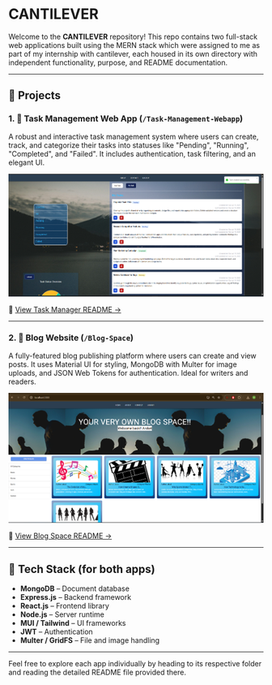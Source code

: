 # CANTILEVER

Welcome to the **CANTILEVER** repository! This repo contains two full-stack web applications built using the MERN stack which were assigned to me as part of my internship with cantilever, each housed in its own directory with independent functionality, purpose, and README documentation.

---

## 📁 Projects

### 1. 🧩 Task Management Web App (`/Task-Management-Webapp`)

A robust and interactive task management system where users can create, track, and categorize their tasks into statuses like "Pending", "Running", "Completed", and "Failed". It includes authentication, task filtering, and an elegant UI.

<img src="https://github.com/gh4aniket/CANTILEVER/blob/main/Task-Management-Webapp/sample-image/Screenshot%202025-07-15%20093944.png?raw=true" alt="Task Management App Preview" width="600"/>

📄 [View Task Manager README →](https://github.com/gh4aniket/CANTILEVER/blob/main/Task-Management-Webapp/Readme.md)

---

### 2. 📝 Blog Website (`/Blog-Space`)

A fully-featured blog publishing platform where users can create and view posts. It uses Material UI for styling, MongoDB with Multer for image uploads, and JSON Web Tokens for authentication. Ideal for writers and readers.

<img src="https://github.com/gh4aniket/CANTILEVER/blob/main/Blog%20website/sample-image/Screenshot%202025-07-15%20082559.png?raw=true" alt="Blog App Preview" width="600"/>

📄 [View Blog Space README →](https://github.com/gh4aniket/CANTILEVER/blob/main/Blog%20website/README.md)

---

## 📌 Tech Stack (for both apps)

- **MongoDB** – Document database
- **Express.js** – Backend framework
- **React.js** – Frontend library
- **Node.js** – Server runtime
- **MUI / Tailwind** – UI frameworks
- **JWT** – Authentication
- **Multer / GridFS** – File and image handling

---

Feel free to explore each app individually by heading to its respective folder and reading the detailed README file provided there.
